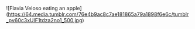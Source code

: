![Flavia Veloso eating an apple] (https://64.media.tumblr.com/76e4b9ac8c7ae181865a79a1898f6e6c/tumblr_pv60c3xUlF1tdza2no1_500.jpg)
